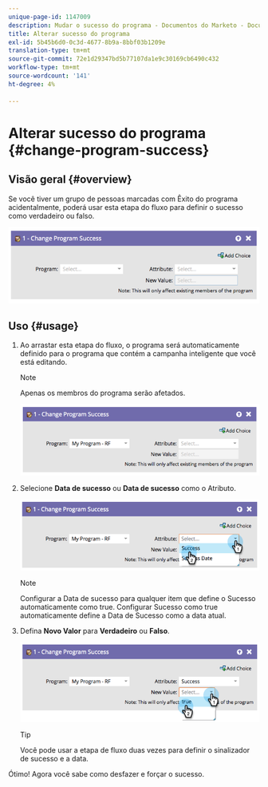 ```yaml
---
unique-page-id: 1147009
description: Mudar o sucesso do programa - Documentos do Marketo - Documentação do produto
title: Alterar sucesso do programa
exl-id: 5b45b6d0-0c3d-4677-8b9a-8bbf03b1209e
translation-type: tm+mt
source-git-commit: 72e1d29347bd5b77107da1e9c30169cb6490c432
workflow-type: tm+mt
source-wordcount: '141'
ht-degree: 4%

---
```


# Alterar sucesso do programa {#change-program-success}

## Visão geral {#overview}

Se você tiver um grupo de pessoas marcadas com Êxito do programa acidentalmente, poderá usar esta etapa do fluxo para definir o sucesso como verdadeiro ou falso.

![](assets/image2014-9-22-14-3a45-3a8.png)

## Uso {#usage}

1. Ao arrastar esta etapa do fluxo, o programa será automaticamente definido para o programa que contém a campanha inteligente que você está editando.

   >[!NOTE]
   >
   >Apenas os membros do programa serão afetados.

   ![](assets/image2014-9-22-14-3a45-3a35.png)

1. Selecione **Data de sucesso** ou **Data de sucesso** como o Atributo.

   ![](assets/image2014-9-22-14-3a45-3a39.png)

   >[!NOTE]
   >
   >Configurar a Data de sucesso para qualquer item que define o Sucesso automaticamente como true. Configurar Sucesso como true automaticamente define a Data de Sucesso como a data atual.

1. Defina **Novo Valor** para **Verdadeiro** ou **Falso**.

   ![](assets/image2014-9-22-14-3a45-3a55.png)

   >[!TIP]
   >
   >Você pode usar a etapa de fluxo duas vezes para definir o sinalizador de sucesso e a data.

Ótimo! Agora você sabe como desfazer e forçar o sucesso.
